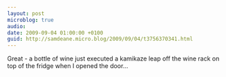 ```yaml
---
layout: post
microblog: true
audio: 
date: 2009-09-04 01:00:00 +0100
guid: http://samdeane.micro.blog/2009/09/04/t3756370341.html
---
```

Great - a bottle of wine just executed a kamikaze leap off the wine rack on top of the fridge when I opened the door...
